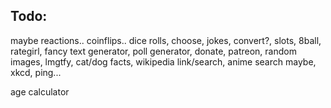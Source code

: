 
## Todo:
maybe reactions.. coinflips.. dice rolls, choose, jokes, convert?, slots, 8ball, rategirl, fancy text generator, poll generator, donate, patreon, random images, lmgtfy, cat/dog facts, wikipedia link/search, anime search maybe, xkcd, ping...

age calculator


